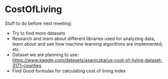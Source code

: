 # CostOfLiving

Stuff to do before next meeting:

- Try to find more datasets
- Research and learn about different libraries used for analyzing data, learn about and see how machine learning algorithms are implemented, etc.
- Dataset we are planning to use: https://www.kaggle.com/datasets/asaniczka/us-cost-of-living-dataset-3171-counties
- Find Good formulas for calculating cost of living index









